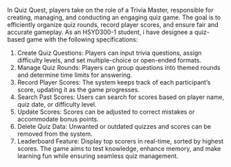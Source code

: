 In Quiz Quest, players take on the role of a Trivia Master, responsible for creating,
managing, and conducting an engaging quiz game. The goal is to efficiently organize
quiz rounds, record player scores, and ensure fair and accurate gameplay. As an
HSYD300-1 student, i have designee a quiz-based game with the following specifications:
1. Create Quiz Questions: Players can input trivia questions, assign difficulty
levels, and set multiple-choice or open-ended formats.
2. Manage Quiz Rounds: Players can group questions into themed rounds and
determine time limits for answering.
3. Record Player Scores: The system keeps track of each participant’s score,
updating it as the game progresses.
4. Search Past Scores: Users can search for scores based on player name, quiz
date, or difficulty level.
5. Update Scores: Scores can be adjusted to correct mistakes or accommodate
bonus points.
6. Delete Quiz Data: Unwanted or outdated quizzes and scores can be removed
from the system.
7. Leaderboard Feature: Display top scorers in real-time, sorted by highest
scores.
The game aims to test knowledge, enhance memory, and make learning fun while
ensuring seamless quiz management.
